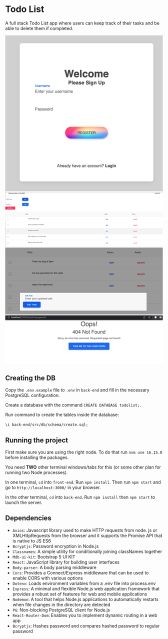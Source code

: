 # Todo List

A full stack Todo List app where users can keep track of their tasks and be able to delete them if completed.

![Registration](https://github.com/Cloud9NB/ToDo-List/blob/main/front-end/public/docs/screenshots/registration.png?raw=true)
![Todo Form](https://github.com/Cloud9NB/ToDo-List/blob/main/front-end/public/docs/screenshots/main-page.png?raw=true)
![Edit Form](https://github.com/Cloud9NB/ToDo-List/blob/main/front-end/public/docs/screenshots/edit-form.png?raw=true)
![404](https://github.com/Cloud9NB/ToDo-List/blob/main/front-end/public/docs/screenshots/404.png?raw=true)

## Creating the DB

Copy the `.env.example` file to `.env` in `back-end` and fill in the necessary PostgreSQL configuration.

Create a database with the command `CREATE DATABASE todolist;`.

Run command to create the tables inside the database:

`\i back-end/src/db/schema/create.sql;`

## Running the project

First make sure you are using the right node. To do that run `nvm use 16.15.0` before installing the packages.

You need **TWO** other terminal windows/tabs for this (or some other plan for running two Node processes).

In one terminal, `cd` into `front-end`. Run `npm install`. Then run `npm start` and go to `http://localhost:3000/` in your browser.

In the other terminal, `cd` into `back-end`. Run `npm install` then `npm start` to launch the server.

## Dependencies

- `Axios`: Javascript library used to make HTTP requests from node. js or XMLHttpRequests from the browser and it supports the Promise API that is native to JS ES6
- `Bcryptjs`: Password encryption in Node.js
- `Classnames`: A simple utility for conditionally joining classNames together
- `Mdb-ui-kit`: Bootstrap 5 UI KIT
- `React`: JavaScript library for building user interfaces
- `Body-parser`: A body parsing middleware
- `Cors`: Provides a Connect/Express middleware that can be used to enable CORS with various options
- `Dotenv`: Loads environment variables from a .env file into process.env
- `Express`: A minimal and flexible Node.js web application framework that provides a robust set of features for web and mobile applications
- `Nodemon`: A tool that helps Node.js applications to automatically restarts when file changes in the directory are detected
- `PG`: Non-blocking PostgreSQL client for Node.js
- `React-Router-Dom`: Enables you to implement dynamic routing in a web app
- `Bcryptjs`: Hashes password and compares hashed password to regular password
